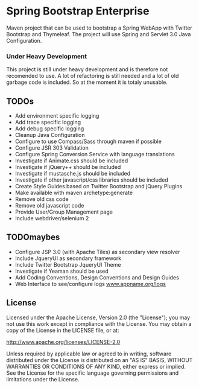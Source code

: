 Spring Bootstrap Enterprise
======================

Maven project that can be used to bootstrap a Spring WebApp with Twitter Bootstrap and Thymeleaf. The project will use Spring and Servlet 3.0 Java Configuration.

### Under Heavy Development

This project is still under heavy development and is therefore not recomended to use. A lot of refactoring is still needed and a lot of old garbage code is included. So at the moment it is totaly unusable.



## TODOs

* Add environment specific logging
* Add trace specific logging
* Add debug specific logging
* Cleanup Java Configuration
* Configure to use Compass/Sass through maven if possible
* Configure JSR 303 Validation
* Configure Spring Conversion Service with language translations
* Investigate if Animate.css should be included
* Investigate if jQuery++ should be included
* Investigate if mustasche.js should be included
* Investigate if other javascript/css libraries should be included
* Create Style Guides based on Twitter Bootstrap and jQuery Plugins
* Make available with maven archetype:generate
* Remove old css code
* Remove old javascript code
* Provide User/Group Management page
* Include webdriver/selenium 2



## TODOmaybes
* Configure JSP 3.0 (with Apache Tiles) as secondary view resolver
* Include JqueryUI as secondary framework
* Include Twitter Bootstrap JqueryUI Theme
* Investigate if Yeaman should be used
* Add Coding Conventions, Design Conventions and Design Guides
* Web Interface to see/configure logs www.appname.org/logs



## License

Licensed under the Apache License, Version 2.0 (the "License");
you may not use this work except in compliance with the License.
You may obtain a copy of the License in the LICENSE file, or at:

   http://www.apache.org/licenses/LICENSE-2.0

Unless required by applicable law or agreed to in writing, software
distributed under the License is distributed on an "AS IS" BASIS,
WITHOUT WARRANTIES OR CONDITIONS OF ANY KIND, either express or implied.
See the License for the specific language governing permissions and
limitations under the License.